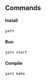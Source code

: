 ## Commands

#### Install
```sh
yarn
```
#### Run
```sh
yarn start
``````
#### Compile
```sh
yarn make
```
